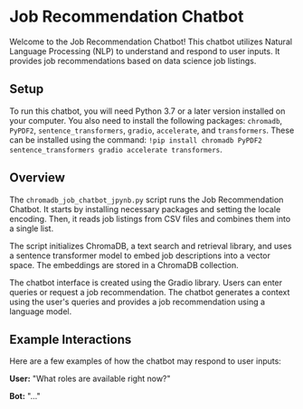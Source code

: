 # Job Recommendation Chatbot

Welcome to the Job Recommendation Chatbot! This chatbot utilizes Natural Language Processing (NLP) to understand and respond to user inputs. It provides job recommendations based on data science job listings.

## Setup

To run this chatbot, you will need Python 3.7 or a later version installed on your computer. You also need to install the following packages: `chromadb`, `PyPDF2`, `sentence_transformers`, `gradio`, `accelerate`, and `transformers`. These can be installed using the command: `!pip install chromadb PyPDF2 sentence_transformers gradio accelerate transformers`.

## Overview

The `chromadb_job_chatbot_jpynb.py` script runs the Job Recommendation Chatbot. It starts by installing necessary packages and setting the locale encoding. Then, it reads job listings from CSV files and combines them into a single list.

The script initializes ChromaDB, a text search and retrieval library, and uses a sentence transformer model to embed job descriptions into a vector space. The embeddings are stored in a ChromaDB collection.

The chatbot interface is created using the Gradio library. Users can enter queries or request a job recommendation. The chatbot generates a context using the user's queries and provides a job recommendation using a language model.

## Example Interactions

Here are a few examples of how the chatbot may respond to user inputs:

**User:** "What roles are available right now?"

**Bot:** "..."
